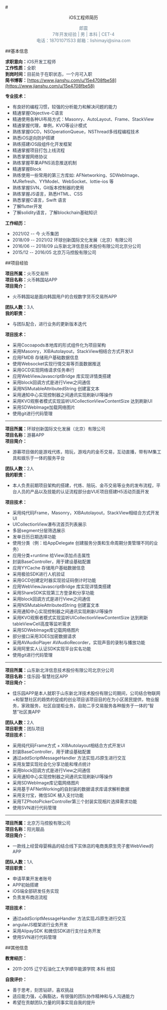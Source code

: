 <!--version pm 20221205 v1.0-->
#<center>iOS工程师简历</center>

<center style="color:#6C8394">
郎震</br>
7年开发经验 | 男 | 本科 | CET-4</br>
电话：18701071533 
邮箱：lishimayi@sina.com
</center>

##基本信息

**求职意向：**<text style="color:#253144">iOS开发工程师</text></br>
**工作性质：**<text style="color:#253144">全职</text></br>
**到岗时间：**<text style="color:#253144">目前处于在职状态，一个月可入职</text></br>
**简书博客：**[https://www.jianshu.com/u/15e4708fbe58](https://www.jianshu.com/u/15e4708fbe58)</br>

**专业技术：**

* <text style="color:#253144">有良好的编程习惯，较强的分析能力和解决问题的能力</text>
* <text style="color:#253144">精通掌握Objective-C语言</text>
* <text style="color:#253144">精通使用各种UI布局方式：Masonry、AutoLayout、Frame、StackView</text>
* <text style="color:#253144">精通掌握代理，单例，KVO等设计模式</text>
* <text style="color:#253144">熟练掌握GCD，NSOperationQueue，NSThread多线程编程技术</text>
* <text style="color:#253144">熟悉iOS逆向防护搭建</text>
* <text style="color:#253144">熟练搭建iOS段组件化开发框架</text>
* <text style="color:#253144">精通掌握项目打包上线流程</text>
* <text style="color:#253144">熟悉掌握网络协议</text>
* <text style="color:#253144">熟练掌握苹果APNS消息推送机制</text>
* <text style="color:#253144">精通掌握Block</text>
* <text style="color:#253144">熟练使用一些常用的第三方库如: AFNetworking、SDWebImage、MJRefresh、YYModel、WebSocket、lottie-ios
等</text>
* <text style="color:#253144">熟练掌握SVN，Git版本控制器的使用</text>
* <text style="color:#253144">熟练掌握JS语言，熟悉HTML、CSS </text>
* <text style="color:#253144">熟悉掌握C语言，Swift 语言</text>
* <text style="color:#253144">了解flutter开发</text>
* <text style="color:#253144">了解solidity语言，了解blockchain基础知识</text>

**工作经历：**
    
* <text style="color:#253144">2021/02 -- 今 火币集团</text>
* <text style="color:#253144">2018/09 -- 2021/02 环球创新国际文化发展（北京）有限公司</text>
* <text style="color:#253144">2016/06 -- 2018/09 山东新北洋信息技术股份有限公司北京分公司</text>
* <text style="color:#253144">2015/12 -- 2016/05 北京万马控股有限公司</text>

##项目经验

**项目所属：**<text style="color:#253144">火币交易所</text></br>
**项目名称：**<text style="color:#253144">火币韩国站APP</text></br>
**项目简介：**</br>

* <text style="color:#253144">火币韩国站是面向韩国用户的合规数字货币交易所APP</text>

**团队人数：**<text style="color:#253144">3人</text></br>
**我的职责：**</br>

* <text style="color:#253144">与团队配合，进行业务的更新版本迭代</text>

**项目技术：**

* <text style="color:#253144">采用Cocoapods本地库的形式组件化为项目架构</br></text>
* <text style="color:#253144">采用Masonry，XIBAutolayout，StackView相结合方式开发UI</br></text>
* <text style="color:#253144">应用FMDB 存储用户基础数据信息</br></text>
* <text style="color:#253144">使用Websocket实现行情交易等页面数据推送</br></text>
* <text style="color:#253144">采用GCD实现网络请求任务串行</br></text>
* <text style="color:#253144">应用WebViewJavascriptBridge 库实现详情类搭建</br></text>
* <text style="color:#253144">采用block回调方式是进行View之间通信</br></text>
* <text style="color:#253144">采用NSMutableAttributedString 创建富文本</br></text>
* <text style="color:#253144">采用通知中心实现控制器之间通讯实现刷新UI等操作</br></text>
* <text style="color:#253144">采用KVO观察者模式实现监听UICollectionViewContentSize 达到刷新UI</br></text>
* <text style="color:#253144">采用SDWebImage加载网络图片</br></text>
* <text style="color:#253144">使用git进行代码管理</br></text>

---

**项目所属：**<text style="color:#253144">环球创新国际文化发展（北京）有限公司</text></br>
**项目名称：**<text style="color:#253144">游募APP</text></br>
**项目简介：**</br>

* <text style="color:#253144">游募项目做的是游戏代练，陪玩，游戏内的金币交易，互动直播，带有IM集工具和娱乐于一体的服务平台</text>

**团队人数：**<text style="color:#253144">2人</text></br>
**我的职责：**</br>

* <text style="color:#253144">本人负责前期项目架构的搭建，代练、陪玩、金币交易等业务的发布流程，平台人员的产品以及技能的认证流程部分由VUE项目搭建H5活动页面开发

**项目技术：**


* <text style="color:#253144">采用纯代码Frame，Masonry，XIBAutolayout，StackView相结合方式开发UI</br></text>
* <text style="color:#253144">UICollectionView瀑布流首页列表展示</br></text>
* <text style="color:#253144">多层segment分层筛选展示</br></text>
* <text style="color:#253144">发单日历日期选择功能</br></text>
* <text style="color:#253144">使用分类（例：给AppDelegate 创建服务分类和生命周期分类管理不同的业务）</br></text>
* <text style="color:#253144">应用分类+runtime 给View添加点击属性</br></text>
* <text style="color:#253144">封装BaseController，用于建设基础配置</br></text>
* <text style="color:#253144">应用YYCache 存储用户基础数据信息</br></text>
* <text style="color:#253144">采用极验SDK进行人机验证</br></text>
* <text style="color:#253144">采用GCD创建定时器实现验证码倒计时功能</br></text>
* <text style="color:#253144">应用WebViewJavascriptBridge 库实现详情类搭建</br></text>
* <text style="color:#253144">采用ShareSDK实现第三方登录和分享功能</br></text>
* <text style="color:#253144">采用block回调方式是进行View之间通信</br></text>
* <text style="color:#253144">采用NSMutableAttributedString 创建富文本</br></text>
* <text style="color:#253144">采用通知中心实现控制器之间通讯实现刷新UI等操作</br></text>
* <text style="color:#253144">采用KVO观察者模式实现监听UICollectionViewContentSize 达到刷新tableViewCell高度等监听需求</br></text>
* <text style="color:#253144">采用SDWebImage库记载网络图片</br></text>
* <text style="color:#253144">部分接口采用3DES加密数据请求</br></text>
* <text style="color:#253144">采用AVAudioPlayer AVAudioRecorder，实现声音的录制与播放功能</br></text>
* <text style="color:#253144">采用阿里实人认证SDK实现平台实名功能</br></text>
* <text style="color:#253144">使用git进行代码管理</br></text>

---

**项目所属：**<text style="color:#253144">山东新北洋信息技术股份有限公司北京分公司</text></br>
**项目名称：**<text style="color:#253144">佳乐园-智慧社区APP</text></br>
**项目简介：**

* <text style="color:#253144">佳乐园APP是本人就职于山东新北洋技术股份有限公司期间，公司结合物联网+和智慧社区的趋势的促成的创业项目该项目目的在为小区居民提供，物业服务，家政服务，社区自提柜业务，自助二手交易服务各种服务于一体的“智慧”社区类APP</text>

**团队人数：**<text style="color:#253144">2人</text></br>
**项目职责：**<text style="color:#253144">团队项目</text></br>
**项目技术：**

* <text style="color:#253144">采用纯代码Frame方式 + XIBAutolayout相结合方式开发UI</text>
* <text style="color:#253144">封装BaseController，用于建设基础配置</text>
* <text style="color:#253144">通过addScriptMessageHandler 方法实现JS原生进行交互</text>
* <text style="color:#253144">采用友盟实现社会化分享功能和埋点统计</text>
* <text style="color:#253144">采用block回调方式是进行View之间通信</text>
* <text style="color:#253144">采用通知中心实现控制器之间通讯实现刷新UI等操作</text>
* <text style="color:#253144">采用SDWebImage库记载网络图片</text>
* <text style="color:#253144">采用基于AFNetWorking的自封装的数据请求库请求解析数据</text>
* <text style="color:#253144">采用支付宝，微信SDK 植入支付功能</text>
* <text style="color:#253144">采用TZPhotoPickerController第三个封装实现相片选择需求功能</text>
* <text style="color:#253144">使用SVN进行代码管理</text>

---

**项目所属：**<text style="color:#253144">北京万马控股有限公司</text><br>
**项目名称：**<text style="color:#253144">阳光靓品</text></br>
**项目简介：**

* <text style="color:#253144">一款线上经营母婴棉品的结合线下实体店的电商类原生壳子套WebView的APP</text>

**团队人数：**<text style="color:#253144">1人</text></br>
**项目职责：**

* <text style="color:#253144">申请苹果开发者账号</text></br>
* <text style="color:#253144">APP初始搭建</text></br>
* <text style="color:#253144">iOS端全部研发任务实现</text></br>
* <text style="color:#253144">负责发布商店流程</text></br>

**项目技术：**

* <text style="color:#253144">通过addScriptMessageHandler 方法实现JS原生进行交互</text>
* <text style="color:#253144">angularJS框架进行业务开发</text>
* <text style="color:#253144">采用AlipaySDK 和微信SDK进行支付业务开发</text>
* <text style="color:#253144">使用SVN进行代码管理</text>

##其他信息

**教育经历：**

* <text style="color:#253144">2011-2015 辽宁石油化工大学顺华能源学院  本科 统招</text>

**自我评价：**

* <text style="color:#253144">善于思考，刻苦钻研，喜欢挑战</text>
* <text style="color:#253144">适应能力强，心胸豁达，有很强的团队协作精神和与人沟通能力</text>
* <text style="color:#253144">希望在贡献团队力量的同事实现自我的提升</text>





